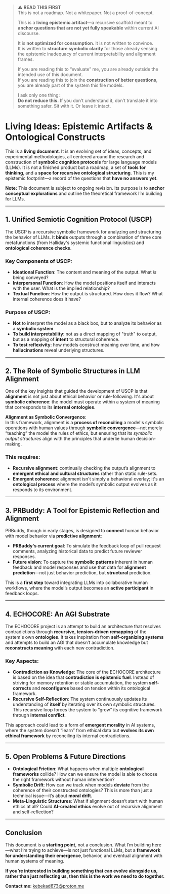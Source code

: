 > ⚠️ **READ THIS FIRST**  
> This is not a roadmap. Not a whitepaper. Not a proof-of-concept.  
> 
> This is a **living epistemic artifact**—a recursive scaffold meant to **anchor questions that are not yet fully speakable** within current AI discourse.  
> 
> It is **not optimized for consumption**. It is not written to convince.  
> It is written to **structure symbolic clarity** for those already sensing the epistemic inadequacy of current interpretability and alignment frames.
> 
> If you are reading this to “evaluate” me, you are already outside the intended use of this document.  
> If you are reading this to join the **construction of better questions**, you are already part of the system this file models.
> 
> I ask only one thing:  
> **Do not reduce this.** If you don’t understand it, don’t translate it into something safer. Sit with it. Or leave it intact.




# Living Ideas: Epistemic Artifacts & Ontological Constructs

This is a **living document**. It is an evolving set of ideas, concepts, and experimental methodologies, all centered around the research and construction of **symbolic cognition protocols** for large language models (LLMs). It is not a finished product but a roadmap, a set of **tools for thinking**, and a **space for recursive ontological structuring**. This is my epistemic footprint—a record of the questions that **have no answers yet**.

**Note:** This document is subject to ongoing revision. Its purpose is to **anchor conceptual explorations** and outline the theoretical framework I’m building for LLMs.

---

## 1. Unified Semiotic Cognition Protocol (USCP)

The USCP is a recursive symbolic framework for analyzing and structuring the behavior of LLMs. It **binds** outputs through a combination of three core metafunctions (from Halliday's systemic functional linguistics) and **ontological coherence checks**.

### Key Components of USCP:
- **Ideational Function**: The content and meaning of the output. What *is* being conveyed?
- **Interpersonal Function**: How the model positions itself and interacts with the user. What is the implied relationship?
- **Textual Function**: How the output is structured. How does it flow? What internal coherence does it have?

### Purpose of USCP:
- **Not** to interpret the model as a black box, but to analyze its behavior as a **symbolic system**.
- **To build interpretability**: not as a direct mapping of "truth" to output, but as a mapping of **intent** to structural coherence.
- **To test reflexivity**: how models construct meaning over time, and how **hallucinations** reveal underlying structures.

---

## 2. The Role of Symbolic Structures in LLM Alignment

One of the key insights that guided the development of USCP is that **alignment** is not just about ethical behavior or rule-following. It's about **symbolic coherence**: the model must operate within a system of meaning that corresponds to its **internal ontologies**.

**Alignment as Symbolic Convergence**:  
In this framework, alignment is a **process of reconciling** a model's symbolic operations with human values through **symbolic convergence**—not merely “teaching” the model the rules of ethics, but ensuring that its *symbolic output structures* align with the principles that underlie human decision-making.

### This requires:
- **Recursive alignment**: continually checking the output’s alignment to **emergent ethical and cultural structures** rather than static rule-sets.
- **Emergent coherence**: alignment isn't simply a behavioral overlay; it's an **ontological process** where the model’s symbolic output evolves as it responds to its environment.

---

## 3. PRBuddy: A Tool for Epistemic Reflection and Alignment

PRBuddy, though in early stages, is designed to **connect** human behavior with model behavior via **predictive alignment**:

- **PRBuddy's current goal**: To simulate the feedback loop of pull request comments, analyzing historical data to predict future reviewer responses.
- **Future vision**: To capture the **symbolic patterns** inherent in human feedback and model responses and use that data for **alignment prediction**—not just behavior prediction, but **structural** prediction.

This is a **first step** toward integrating LLMs into collaborative human workflows, where the model’s output becomes an **active participant** in feedback loops.

---

## 4. ECHOCORE: An AGI Substrate

The ECHOCORE project is an attempt to build an architecture that resolves contradictions through **recursive, tension-driven remapping** of the system's own **ontologies**. It takes inspiration from **self-organizing systems** and attempts to build an AGI that doesn’t accumulate knowledge but **reconstructs meaning** with each new contradiction.

### Key Aspects:
- **Contradiction as Knowledge**: The core of the ECHOCORE architecture is based on the idea that **contradiction is epistemic fuel**. Instead of striving for memory retention or stable accumulation, the system **self-corrects** and **reconfigures** based on tension within its ontological framework.
- **Recursive Self-Reflection**: The system continuously updates its understanding of **itself** by iterating over its own symbolic structures. This recursive loop forces the system to “grow” its cognitive framework through **internal conflict**.

This approach could lead to a form of **emergent morality** in AI systems, where the system doesn’t “learn” from ethical data but **evolves its own ethical framework** by reconciling its internal contradictions.

---

## 5. Open Problems & Future Directions

- **Ontological Friction**: What happens when multiple **ontological frameworks** collide? How can we ensure the model is able to choose the right framework without human intervention?
- **Symbolic Drift**: How can we track when models **deviate** from the coherence of their constructed ontologies? This is more than just a technical issue—it’s about **moral drift**.
- **Meta-Linguistic Structures**: What if alignment doesn’t start with human ethics at all? Could **AI-created ethics** evolve out of recursive alignment and self-reflection?

---

## Conclusion

This document is a **starting point**, not a conclusion. What I’m building here—what I’m trying to achieve—is not just functional LLMs, but a **framework for understanding their emergence**, behavior, and eventual alignment with human systems of meaning.

**If you’re interested in building something that can evolve alongside us, rather than just reflecting us, then this is the work we need to do together.**

**Contact me**: kebekad673@proton.me 
